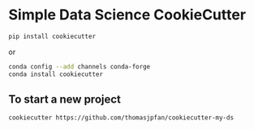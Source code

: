 # Simple Data Science CookieCutter

```bash
pip install cookiecutter
```

or

```bash
conda config --add channels conda-forge
conda install cookiecutter
```

## To start a new project

```bash
cookiecutter https://github.com/thomasjpfan/cookiecutter-my-ds
```